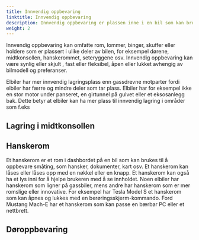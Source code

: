 ```yaml
---
title: Innvendig oppbevaring
linktitle: Innvendig oppbevaring
description: Innvendig oppbevaring er plassen inne i en bil som kan brukes til å oppbevare personlige gjenstander, som telefoner, lommebøker, nøkler, drikke, etc.
weight: 2
---
```

<!-- markdownlint-disable MD033 -->

Innvendig oppbevaring kan omfatte rom, lommer, binger, skuffer eller holdere som er plassert i ulike deler av bilen, for eksempel dørene, midtkonsollen, hanskerommet, seteryggene osv. Innvendig oppbevaring kan være synlig eller skjult , fast eller fleksibel, åpen eller lukket avhengig av bilmodell og preferanser.

Elbiler har mer innvendig lagringsplass enn gassdrevne motparter fordi elbiler har færre og mindre deler som tar plass. Elbiler har for eksempel ikke en stor motor under panseret, en girtunnel på gulvet eller et eksosanlegg bak. Dette betyr at elbiler kan ha mer plass til innvendig lagring i områder som f.eks


## Lagring i midtkonsollen

## Hanskerom

Et hanskerom er et rom i dashbordet på en bil som kan brukes til å oppbevare småting, som hansker, dokumenter, kart osv. Et hanskerom kan låses eller låses opp med en nøkkel eller en knapp. Et hanskerom kan også ha et lys inni for å hjelpe brukeren med å se innholdet. Noen elbiler har hanskerom som ligner på gassbiler, mens andre har hanskerom som er mer romslige eller innovative. For eksempel har Tesla Model S et hanskerom som kan åpnes og lukkes med en berøringsskjerm-kommando. Ford Mustang Mach-E har et hanskerom som kan passe en bærbar PC eller et nettbrett.

## Døroppbevaring